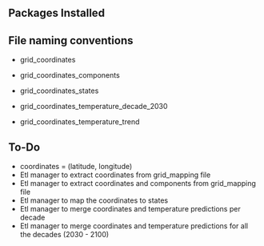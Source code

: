 ## Packages Installed


## File naming conventions
- grid_coordinates
- grid_coordinates_components

- grid_coordinates_states
- grid_coordinates_temperature_decade_2030
- grid_coordinates_temperature_trend


## To-Do
- coordinates = (latitude, longitude)
- Etl manager to extract coordinates from grid_mapping file
- Etl manager to extract coordinates and components from grid_mapping file
- Etl manager to map the coordinates to states
- Etl manager to merge coordinates and temperature predictions per decade
- Etl manager to merge coordinates and temperature predictions for all the decades (2030 - 2100)
